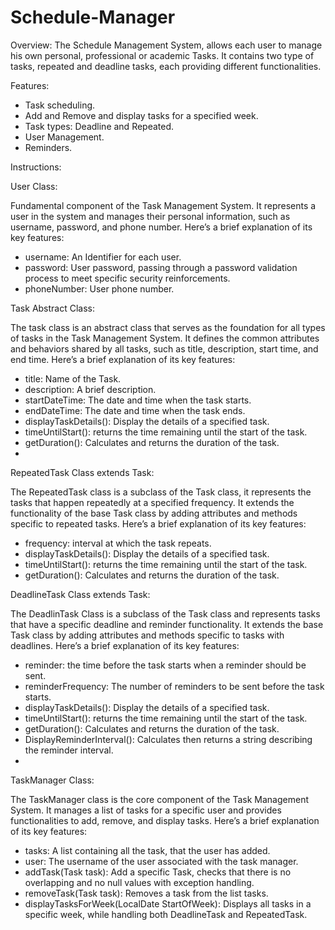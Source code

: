 # Schedule-Manager

Overview: 
The Schedule Management System, allows each user to manage his own personal, professional or academic Tasks. It contains two type of tasks, repeated and deadline tasks, each providing different functionalities.

Features:

-	Task scheduling. 
-	Add and Remove and display tasks for a specified week.
-	Task types: Deadline and Repeated. 
-	User Management.
-	Reminders.

Instructions: 

User Class: 

Fundamental component of the Task Management System. It represents a user in the system and manages their personal information, such as username, password, and phone number. Here’s a brief explanation of its key features:
-	username: An Identifier for each user. 
-	password: User password, passing through a password validation process to meet specific security reinforcements. 
-	phoneNumber: User phone number.

Task Abstract Class: 

The task class is an abstract class that serves as the foundation for all types of tasks in the Task Management System. It defines the common attributes and behaviors shared by all tasks, such as title, description, start time, and end time. Here’s a brief explanation of its key features: 
-	title: Name of the Task.  
-	description: A brief description.
-	startDateTime: The date and time when the task starts.
-	endDateTime: The date and time when the task ends. 
-	displayTaskDetails(): Display the details of a specified task. 
-	timeUntilStart(): returns the time remaining until the start of the task. 
-	getDuration(): Calculates and returns the duration of the task. 
-	 
RepeatedTask Class extends Task:

The RepeatedTask class is a subclass of the Task class, it represents the tasks that happen repeatedly at a specified frequency.  It extends the functionality of the base Task class by adding attributes and methods specific to repeated tasks. Here’s a brief explanation of its key features:
-	frequency: interval at which the task repeats. 
-	displayTaskDetails(): Display the details of a specified task. 
-	timeUntilStart(): returns the time remaining until the start of the task. 
-	getDuration(): Calculates and returns the duration of the task. 

DeadlineTask Class extends Task: 

The DeadlinTask Class is a subclass of the Task class and represents tasks that have a specific deadline and reminder functionality. It extends the base Task class by adding attributes and methods specific to tasks with deadlines. Here’s a brief explanation of its key features: 
-	reminder: the time before the task starts when a reminder should be sent. 
-	reminderFrequency: The number of reminders to be sent before the task starts.
-	displayTaskDetails(): Display the details of a specified task. 
-	timeUntilStart(): returns the time remaining until the start of the task. 
-	getDuration(): Calculates and returns the duration of the task. 
-	DisplayReminderInterval(): Calculates then returns a string describing the reminder interval. 
-	
TaskManager Class: 

The TaskManager class is the core component of the Task Management System. It manages a list of tasks for a specific user and provides functionalities to add, remove, and display tasks. Here’s a brief explanation of its key features:
- tasks: A list containing all the task, that the user has added. 
- user: The username of the user associated with the task manager. 
- addTask(Task task): Add a specific Task, checks that there is no overlapping and no null values with exception handling.
- removeTask(Task task): Removes a task from the list tasks. 
- displayTasksForWeek(LocalDate StartOfWeek): Displays all tasks in a specific week, while handling both DeadlineTask and RepeatedTask. 

